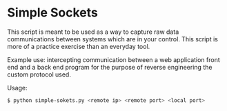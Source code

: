 # Simple Sockets

This script is meant to be used as a way to capture raw data communications between systems which are in your control.  This script is more of a practice exercise than an everyday tool.

Example use: intercepting communication between a web application front end and a back end program for the purpose of reverse engineering the custom protocol used.
  
Usage:
```bash
$ python simple-sokets.py <remote ip> <remote port> <local port>
```
